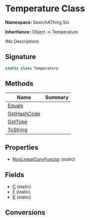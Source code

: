 # Temperature Class
**Namespace:** SearchAThing.Sci

**Inheritance:** Object → Temperature

(No Description)

## Signature
```csharp
static class Temperature
```
## Methods
|**Name**|**Summary**|
|---|---|
|[Equals](Temperature/Equals.md)||
|[GetHashCode](Temperature/GetHashCode.md)||
|[GetType](Temperature/GetType.md)||
|[ToString](Temperature/ToString.md)||
## Properties
- [NonLinearConvFunctor](Temperature/NonLinearConvFunctor.md) (static)
## Fields
- [C](Temperature/C.md) (static)
- [F](Temperature/F.md) (static)
- [K](Temperature/K.md) (static)
## Conversions
